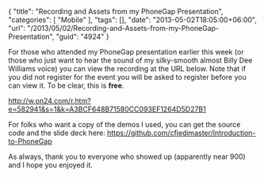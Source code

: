 {
	"title": "Recording and Assets from my PhoneGap Presentation",
	"categories": [
		"Mobile"
	],
	"tags": [],
	"date": "2013-05-02T18:05:00+06:00",
	"url": "/2013/05/02/Recording-and-Assets-from-my-PhoneGap-Presentation",
	"guid": "4924"
}

For those who attended my PhoneGap presentation earlier this week (or those who just want to hear the sound of my silky-smooth almost Billy Dee Williams voice) you can view the recording at the URL below. Note that if you did not register for the event you will be asked to register before you can view it. To be clear, this is <b>free</b>. 

<a href="http://w.on24.com/r.htm?e=582941&s=1&k=A3BCF648B71580CC093EF1264D5D27B1">http://w.on24.com/r.htm?e=582941&s=1&k=A3BCF648B71580CC093EF1264D5D27B1</a>

For folks who want a copy of the demos I used, you can get the source code and the slide deck here: <a href="https://github.com/cfjedimaster/Introduction-to-PhoneGap">https://github.com/cfjedimaster/Introduction-to-PhoneGap</a>

As always, thank you to everyone who showed up (apparently near 900) and I hope you enjoyed it.